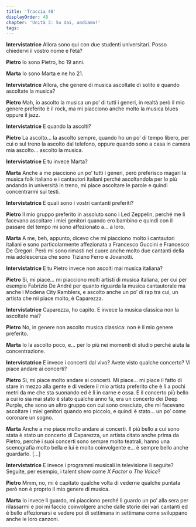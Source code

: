 ```yaml
---
title: 'Traccia 48'
displayOrder: 48
chapter: 'Unità 3: Su dai, andiamo!'
tags:
---
```


**Intervistatrice** Allora sono qui con due studenti universitari. Posso chiedervi il vostro nome e l’età?

**Pietro** Io sono Pietro, ho 19 anni.

**Marta** Io sono Marta e ne ho 21.

**Intervistatrice** Allora, che genere di musica ascoltate di solito e quando ascoltate la musica?

**Pietro** Mah, io ascolto la musica un po’ di tutti i generi, in realtà però il mio genere preferito è il rock, ma mi piacciono anche molto la musica blues oppure il jazz.

**Intervistatrice** E quando la ascolti?

**Pietro** La ascolto... la ascolto sempre, quando ho un po’ di tempo libero, per cui o sul treno la ascolto dal telefono, oppure quando sono a casa in camera mia ascolto... ascolto la musica.

**Intervistatrice** E tu invece Marta?

**Marta** Anche a me piacciono un po’ tutti i generi, però preferisco magari la musica folk italiano e i cantautori italiani perché ascoltandola per lo più andando in università in treno, mi piace ascoltare le parole e quindi concentrarmi sui testi.

**Intervistatrice** E quali sono i vostri cantanti preferiti?

**Pietro** Il mio gruppo preferito in assoluto sono i Led Zeppelin, perché me li facevano ascoltare i miei genitori quando ero bambino e quindi con il passare del tempo mi sono affezionato a... a loro.

**Marta** A me, beh, appunto, dicevo che mi piacciono molto i cantautori italiani e sono particolarmente affezionata a Francesco Guccini e Francesco De Gregori. Però mi sono rimasti nel cuore anche molto due cantanti della mia adolescenza che sono Tiziano Ferro e Jovanotti.

**Intervistatrice** E tu Pietro invece non ascolti mai musica italiana?

**Pietro** Sì, mi piace... mi piacciono molti artisti di musica italiana, per cui per esempio Fabrizio De André per quanto riguarda la musica cantautorale ma anche i Modena City Ramblers, e ascolto anche un po’ di rap tra cui, un artista che mi piace molto, è Caparezza.

**Intervistatrice** Caparezza, ho capito. E invece la musica classica non la ascoltate mai?

**Pietro** No, in genere non ascolto musica classica: non è il mio genere preferito.

**Marta** Io la ascolto poco, e... per lo più nei momenti di studio perché aiuta la concentrazione.

**Intervistatrice** E invece i concerti dal vivo? Avete visto qualche concerto? Vi piace andare ai concerti?

**Pietro** Sì, mi piace molto andare ai concerti. Mi piace... mi piace il fatto di stare in mezzo alla gente e di vedere il mio artista preferito che è lì a pochi metri da me che sta suonando ed è lì in carne e ossa. E il
concerto più bello a cui io sia mai stato è stato qualche anno fa, era un concerto dei Deep Purple, che sono un altro gruppo con cui sono cresciuto, che mi facevano ascoltare i miei genitori quando ero piccolo, e quindi è stato... un po’ come coronare un sogno.

**Marta** Anche a me piace molto andare ai concerti. Il più bello a cui sono stata è stato un concerto di Caparezza, un artista citato anche prima da Pietro, perché i suoi concerti sono sempre molto teatrali, hanno una scenografia molto bella e lui è molto coinvolgente e... è sempre bello anche guardarlo.
[...]

**Intervistatrice** E invece i programmi musicali in televisione li seguite? Seguite, per esempio, i talent show come _X Factor_ o _The Voice_?

**Pietro** Mmm, no, mi è capitato qualche volta di vederne qualche puntata però non è proprio il mio genere di musica.

**Marta** Io invece li guardo, mi piacciono perché li guardo un po’ alla sera per rilassarmi e poi mi faccio coinvolgere anche dalle storie dei vari cantanti ed è bello affezionarsi e vedere poi di settimana in settimana come sviluppano anche le loro canzoni.
